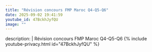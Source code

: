 ```yaml
---
title: "Révision concours FMP Maroc Q4-Q5-Q6"
date: 2025-09-02 19:41:59 
youtube_id: 47BckhJyfQU
image: ""
---
```

description: |
  Révision concours FMP Maroc Q4-Q5-Q6
{% include youtube-privacy.html id="47BckhJyfQU" %}

